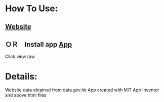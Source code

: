 # How To Use:

## [Website](https://336699c.github.io/eta/v12)

## ＯＲ　Install app [App](https://github.com/336699c/eta/blob/main/bus_eta_new.apk)
Click view raw

# Details:
Website data obtained from data.gov.hk
App created with MIT App Inventor and above html files
